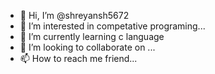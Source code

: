 - 👋 Hi, I’m @shreyansh5672
- 👀 I’m interested in competative programing...
- 🌱 I’m currently learning c language
- 💞️ I’m looking to collaborate on ...
- 📫 How to reach me friend...

<!---
shreyansh5672/shreyansh5672 is a ✨ special ✨ repository because its `README.md` (this file) appears on your GitHub profile.
You can click the Preview link to take a look at your changes.
--->
